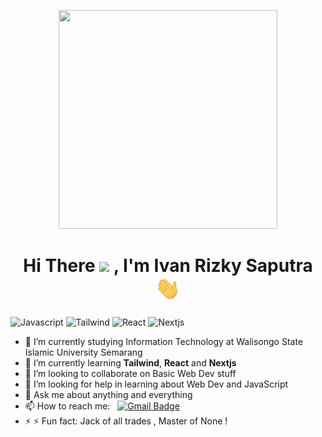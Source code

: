 <p align="Center" ><img src="https://camo.githubusercontent.com/3b7c592ede97b6138ffd4b1cc1541c2f3b11fd39/687474703a2f2f33312e6d656469612e74756d626c722e636f6d2f31376665613932306666333665663466356238373764353231366137616164392f74756d626c725f6d6f39786a65387a5a34317163626975666f315f313238302e676966" height="350px" width ="350px"></p>


<h1 align="Center">  Hi There <img src="https://media.giphy.com/media/WUlplcMpOCEmTGBtBW/giphy.gif" width="40px"> , I'm Ivan Rizky Saputra <img src="https://raw.githubusercontent.com/ABSphreak/ABSphreak/master/gifs/Hi.gif" width="40px" /> </h1>

![Javascript](https://img.shields.io/badge/Javascript-Beginer-yellow)
![Tailwind](https://img.shields.io/badge/Talwind-Beginer-brightgreen)
![React](https://img.shields.io/badge/React-Beginer-blue)
![Nextjs](https://img.shields.io/badge/Nextjs-Beginer-blueviolet)

- 🔭 I’m currently studying Information Technology at Walisongo State Islamic University Semarang
- 🌱 I’m currently learning **Tailwind**, **React** and **Nextjs**
- 👯 I’m looking to collaborate on Basic Web Dev stuff
- 🤔 I’m looking for help in learning about Web Dev and JavaScript 
- 💬 Ask me about anything and everything
- 📫 How to reach me: &nbsp;&nbsp;[![Gmail Badge](https://img.shields.io/badge/-Gmail-c14438?style=flat-square&logo=Gmail&logoColor=white&link=mailto:ivnriizky@gmail.com)](mailto:ivnriizky@gmail.com)
- ⚡ ⚡ Fun fact: Jack of all trades , Master of None !
